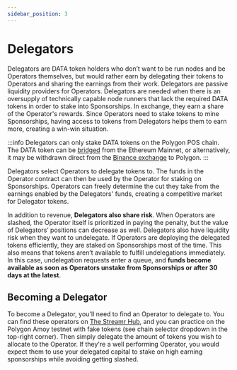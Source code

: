 ```yaml
---
sidebar_position: 3
---
```


# Delegators
Delegators are DATA token holders who don’t want to be run nodes and be Operators themselves, but would rather earn by delegating their tokens to Operators and sharing the earnings from their work. Delegators are passive liquidity providers for Operators. Delegators are needed when there is an oversupply of technically capable node runners that lack the required DATA tokens in order to stake into Sponsorships. In exchange, they earn a share of the Operator's rewards. Since Operators need to stake tokens to mine Sponsorships, having access to tokens from Delegators helps them to earn more, creating a win-win situation.

:::info
Delegators can only stake DATA tokens on the Polygon POS chain. The DATA token can be [bridged](https://wallet.polygon.technology/polygon/bridge/deposit) from the Ethereum Mainnet, or alternatively, it may be withdrawn direct from the [Binance exchange](https://www.binance.com/en/trade/DATA_USDT?ref=IGUXHN0B) to Polygon.
:::

Delegators select Operators to delegate tokens to. The funds in the Operator contract can then be used by the Operator for staking on Sponsorships. Operators can freely determine the cut they take from the earnings enabled by the Delegators' funds, creating a competitive market for Delegator tokens.

In addition to revenue, **Delegators also share risk**. When Operators are slashed, the Operator itself is prioritized in paying the penalty, but the value of Delegators’ positions can decrease as well. Delegators also have liquidity risk when they want to undelegate. If Operators are deploying the delegated tokens efficiently, they are staked on Sponsorships most of the time. This also means that tokens aren’t available to fulfill undelegations immediately. In this case, undelegation requests enter a queue, and **funds become available as soon as Operators unstake from Sponsorships or after 30 days at the latest**.

## Becoming a Delegator
To become a Delegator, you'll need to find an Operator to delegate to. You can find these operators on [The Streamr Hub](https://streamr.network/hub/network/operators), and you can practice on the Polygon Amoy testnet with fake tokens (see chain selector dropdown in the top-right corner). Then simply delegate the amount of tokens you wish to allocate to the Operator. If they're a well performing Operator, you would expect them to use your delegated capital to stake on high earning sponsorships while avoiding getting slashed.
